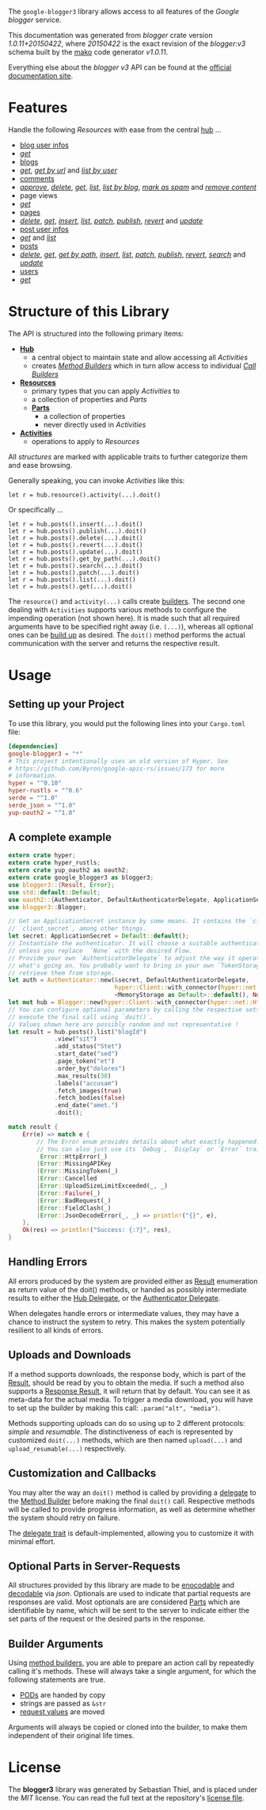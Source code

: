 <!---
DO NOT EDIT !
This file was generated automatically from 'src/mako/api/README.md.mako'
DO NOT EDIT !
-->
The `google-blogger3` library allows access to all features of the *Google blogger* service.

This documentation was generated from *blogger* crate version *1.0.11+20150422*, where *20150422* is the exact revision of the *blogger:v3* schema built by the [mako](http://www.makotemplates.org/) code generator *v1.0.11*.

Everything else about the *blogger* *v3* API can be found at the
[official documentation site](https://developers.google.com/blogger/docs/3.0/getting_started).
# Features

Handle the following *Resources* with ease from the central [hub](https://docs.rs/google-blogger3/1.0.11+20150422/google_blogger3/struct.Blogger.html) ... 

* [blog user infos](https://docs.rs/google-blogger3/1.0.11+20150422/google_blogger3/struct.BlogUserInfo.html)
 * [*get*](https://docs.rs/google-blogger3/1.0.11+20150422/google_blogger3/struct.BlogUserInfoGetCall.html)
* [blogs](https://docs.rs/google-blogger3/1.0.11+20150422/google_blogger3/struct.Blog.html)
 * [*get*](https://docs.rs/google-blogger3/1.0.11+20150422/google_blogger3/struct.BlogGetCall.html), [*get by url*](https://docs.rs/google-blogger3/1.0.11+20150422/google_blogger3/struct.BlogGetByUrlCall.html) and [*list by user*](https://docs.rs/google-blogger3/1.0.11+20150422/google_blogger3/struct.BlogListByUserCall.html)
* [comments](https://docs.rs/google-blogger3/1.0.11+20150422/google_blogger3/struct.Comment.html)
 * [*approve*](https://docs.rs/google-blogger3/1.0.11+20150422/google_blogger3/struct.CommentApproveCall.html), [*delete*](https://docs.rs/google-blogger3/1.0.11+20150422/google_blogger3/struct.CommentDeleteCall.html), [*get*](https://docs.rs/google-blogger3/1.0.11+20150422/google_blogger3/struct.CommentGetCall.html), [*list*](https://docs.rs/google-blogger3/1.0.11+20150422/google_blogger3/struct.CommentListCall.html), [*list by blog*](https://docs.rs/google-blogger3/1.0.11+20150422/google_blogger3/struct.CommentListByBlogCall.html), [*mark as spam*](https://docs.rs/google-blogger3/1.0.11+20150422/google_blogger3/struct.CommentMarkAsSpamCall.html) and [*remove content*](https://docs.rs/google-blogger3/1.0.11+20150422/google_blogger3/struct.CommentRemoveContentCall.html)
* page views
 * [*get*](https://docs.rs/google-blogger3/1.0.11+20150422/google_blogger3/struct.PageViewGetCall.html)
* [pages](https://docs.rs/google-blogger3/1.0.11+20150422/google_blogger3/struct.Page.html)
 * [*delete*](https://docs.rs/google-blogger3/1.0.11+20150422/google_blogger3/struct.PageDeleteCall.html), [*get*](https://docs.rs/google-blogger3/1.0.11+20150422/google_blogger3/struct.PageGetCall.html), [*insert*](https://docs.rs/google-blogger3/1.0.11+20150422/google_blogger3/struct.PageInsertCall.html), [*list*](https://docs.rs/google-blogger3/1.0.11+20150422/google_blogger3/struct.PageListCall.html), [*patch*](https://docs.rs/google-blogger3/1.0.11+20150422/google_blogger3/struct.PagePatchCall.html), [*publish*](https://docs.rs/google-blogger3/1.0.11+20150422/google_blogger3/struct.PagePublishCall.html), [*revert*](https://docs.rs/google-blogger3/1.0.11+20150422/google_blogger3/struct.PageRevertCall.html) and [*update*](https://docs.rs/google-blogger3/1.0.11+20150422/google_blogger3/struct.PageUpdateCall.html)
* [post user infos](https://docs.rs/google-blogger3/1.0.11+20150422/google_blogger3/struct.PostUserInfo.html)
 * [*get*](https://docs.rs/google-blogger3/1.0.11+20150422/google_blogger3/struct.PostUserInfoGetCall.html) and [*list*](https://docs.rs/google-blogger3/1.0.11+20150422/google_blogger3/struct.PostUserInfoListCall.html)
* [posts](https://docs.rs/google-blogger3/1.0.11+20150422/google_blogger3/struct.Post.html)
 * [*delete*](https://docs.rs/google-blogger3/1.0.11+20150422/google_blogger3/struct.PostDeleteCall.html), [*get*](https://docs.rs/google-blogger3/1.0.11+20150422/google_blogger3/struct.PostGetCall.html), [*get by path*](https://docs.rs/google-blogger3/1.0.11+20150422/google_blogger3/struct.PostGetByPathCall.html), [*insert*](https://docs.rs/google-blogger3/1.0.11+20150422/google_blogger3/struct.PostInsertCall.html), [*list*](https://docs.rs/google-blogger3/1.0.11+20150422/google_blogger3/struct.PostListCall.html), [*patch*](https://docs.rs/google-blogger3/1.0.11+20150422/google_blogger3/struct.PostPatchCall.html), [*publish*](https://docs.rs/google-blogger3/1.0.11+20150422/google_blogger3/struct.PostPublishCall.html), [*revert*](https://docs.rs/google-blogger3/1.0.11+20150422/google_blogger3/struct.PostRevertCall.html), [*search*](https://docs.rs/google-blogger3/1.0.11+20150422/google_blogger3/struct.PostSearchCall.html) and [*update*](https://docs.rs/google-blogger3/1.0.11+20150422/google_blogger3/struct.PostUpdateCall.html)
* [users](https://docs.rs/google-blogger3/1.0.11+20150422/google_blogger3/struct.User.html)
 * [*get*](https://docs.rs/google-blogger3/1.0.11+20150422/google_blogger3/struct.UserGetCall.html)




# Structure of this Library

The API is structured into the following primary items:

* **[Hub](https://docs.rs/google-blogger3/1.0.11+20150422/google_blogger3/struct.Blogger.html)**
    * a central object to maintain state and allow accessing all *Activities*
    * creates [*Method Builders*](https://docs.rs/google-blogger3/1.0.11+20150422/google_blogger3/trait.MethodsBuilder.html) which in turn
      allow access to individual [*Call Builders*](https://docs.rs/google-blogger3/1.0.11+20150422/google_blogger3/trait.CallBuilder.html)
* **[Resources](https://docs.rs/google-blogger3/1.0.11+20150422/google_blogger3/trait.Resource.html)**
    * primary types that you can apply *Activities* to
    * a collection of properties and *Parts*
    * **[Parts](https://docs.rs/google-blogger3/1.0.11+20150422/google_blogger3/trait.Part.html)**
        * a collection of properties
        * never directly used in *Activities*
* **[Activities](https://docs.rs/google-blogger3/1.0.11+20150422/google_blogger3/trait.CallBuilder.html)**
    * operations to apply to *Resources*

All *structures* are marked with applicable traits to further categorize them and ease browsing.

Generally speaking, you can invoke *Activities* like this:

```Rust,ignore
let r = hub.resource().activity(...).doit()
```

Or specifically ...

```ignore
let r = hub.posts().insert(...).doit()
let r = hub.posts().publish(...).doit()
let r = hub.posts().delete(...).doit()
let r = hub.posts().revert(...).doit()
let r = hub.posts().update(...).doit()
let r = hub.posts().get_by_path(...).doit()
let r = hub.posts().search(...).doit()
let r = hub.posts().patch(...).doit()
let r = hub.posts().list(...).doit()
let r = hub.posts().get(...).doit()
```

The `resource()` and `activity(...)` calls create [builders][builder-pattern]. The second one dealing with `Activities` 
supports various methods to configure the impending operation (not shown here). It is made such that all required arguments have to be 
specified right away (i.e. `(...)`), whereas all optional ones can be [build up][builder-pattern] as desired.
The `doit()` method performs the actual communication with the server and returns the respective result.

# Usage

## Setting up your Project

To use this library, you would put the following lines into your `Cargo.toml` file:

```toml
[dependencies]
google-blogger3 = "*"
# This project intentionally uses an old version of Hyper. See
# https://github.com/Byron/google-apis-rs/issues/173 for more
# information.
hyper = "^0.10"
hyper-rustls = "^0.6"
serde = "^1.0"
serde_json = "^1.0"
yup-oauth2 = "^1.0"
```

## A complete example

```Rust
extern crate hyper;
extern crate hyper_rustls;
extern crate yup_oauth2 as oauth2;
extern crate google_blogger3 as blogger3;
use blogger3::{Result, Error};
use std::default::Default;
use oauth2::{Authenticator, DefaultAuthenticatorDelegate, ApplicationSecret, MemoryStorage};
use blogger3::Blogger;

// Get an ApplicationSecret instance by some means. It contains the `client_id` and 
// `client_secret`, among other things.
let secret: ApplicationSecret = Default::default();
// Instantiate the authenticator. It will choose a suitable authentication flow for you, 
// unless you replace  `None` with the desired Flow.
// Provide your own `AuthenticatorDelegate` to adjust the way it operates and get feedback about 
// what's going on. You probably want to bring in your own `TokenStorage` to persist tokens and
// retrieve them from storage.
let auth = Authenticator::new(&secret, DefaultAuthenticatorDelegate,
                              hyper::Client::with_connector(hyper::net::HttpsConnector::new(hyper_rustls::TlsClient::new())),
                              <MemoryStorage as Default>::default(), None);
let mut hub = Blogger::new(hyper::Client::with_connector(hyper::net::HttpsConnector::new(hyper_rustls::TlsClient::new())), auth);
// You can configure optional parameters by calling the respective setters at will, and
// execute the final call using `doit()`.
// Values shown here are possibly random and not representative !
let result = hub.posts().list("blogId")
             .view("sit")
             .add_status("Stet")
             .start_date("sed")
             .page_token("et")
             .order_by("dolores")
             .max_results(38)
             .labels("accusam")
             .fetch_images(true)
             .fetch_bodies(false)
             .end_date("amet.")
             .doit();

match result {
    Err(e) => match e {
        // The Error enum provides details about what exactly happened.
        // You can also just use its `Debug`, `Display` or `Error` traits
         Error::HttpError(_)
        |Error::MissingAPIKey
        |Error::MissingToken(_)
        |Error::Cancelled
        |Error::UploadSizeLimitExceeded(_, _)
        |Error::Failure(_)
        |Error::BadRequest(_)
        |Error::FieldClash(_)
        |Error::JsonDecodeError(_, _) => println!("{}", e),
    },
    Ok(res) => println!("Success: {:?}", res),
}

```
## Handling Errors

All errors produced by the system are provided either as [Result](https://docs.rs/google-blogger3/1.0.11+20150422/google_blogger3/enum.Result.html) enumeration as return value of 
the doit() methods, or handed as possibly intermediate results to either the 
[Hub Delegate](https://docs.rs/google-blogger3/1.0.11+20150422/google_blogger3/trait.Delegate.html), or the [Authenticator Delegate](https://docs.rs/yup-oauth2/*/yup_oauth2/trait.AuthenticatorDelegate.html).

When delegates handle errors or intermediate values, they may have a chance to instruct the system to retry. This 
makes the system potentially resilient to all kinds of errors.

## Uploads and Downloads
If a method supports downloads, the response body, which is part of the [Result](https://docs.rs/google-blogger3/1.0.11+20150422/google_blogger3/enum.Result.html), should be
read by you to obtain the media.
If such a method also supports a [Response Result](https://docs.rs/google-blogger3/1.0.11+20150422/google_blogger3/trait.ResponseResult.html), it will return that by default.
You can see it as meta-data for the actual media. To trigger a media download, you will have to set up the builder by making
this call: `.param("alt", "media")`.

Methods supporting uploads can do so using up to 2 different protocols: 
*simple* and *resumable*. The distinctiveness of each is represented by customized 
`doit(...)` methods, which are then named `upload(...)` and `upload_resumable(...)` respectively.

## Customization and Callbacks

You may alter the way an `doit()` method is called by providing a [delegate](https://docs.rs/google-blogger3/1.0.11+20150422/google_blogger3/trait.Delegate.html) to the 
[Method Builder](https://docs.rs/google-blogger3/1.0.11+20150422/google_blogger3/trait.CallBuilder.html) before making the final `doit()` call. 
Respective methods will be called to provide progress information, as well as determine whether the system should 
retry on failure.

The [delegate trait](https://docs.rs/google-blogger3/1.0.11+20150422/google_blogger3/trait.Delegate.html) is default-implemented, allowing you to customize it with minimal effort.

## Optional Parts in Server-Requests

All structures provided by this library are made to be [enocodable](https://docs.rs/google-blogger3/1.0.11+20150422/google_blogger3/trait.RequestValue.html) and 
[decodable](https://docs.rs/google-blogger3/1.0.11+20150422/google_blogger3/trait.ResponseResult.html) via *json*. Optionals are used to indicate that partial requests are responses 
are valid.
Most optionals are are considered [Parts](https://docs.rs/google-blogger3/1.0.11+20150422/google_blogger3/trait.Part.html) which are identifiable by name, which will be sent to 
the server to indicate either the set parts of the request or the desired parts in the response.

## Builder Arguments

Using [method builders](https://docs.rs/google-blogger3/1.0.11+20150422/google_blogger3/trait.CallBuilder.html), you are able to prepare an action call by repeatedly calling it's methods.
These will always take a single argument, for which the following statements are true.

* [PODs][wiki-pod] are handed by copy
* strings are passed as `&str`
* [request values](https://docs.rs/google-blogger3/1.0.11+20150422/google_blogger3/trait.RequestValue.html) are moved

Arguments will always be copied or cloned into the builder, to make them independent of their original life times.

[wiki-pod]: http://en.wikipedia.org/wiki/Plain_old_data_structure
[builder-pattern]: http://en.wikipedia.org/wiki/Builder_pattern
[google-go-api]: https://github.com/google/google-api-go-client

# License
The **blogger3** library was generated by Sebastian Thiel, and is placed 
under the *MIT* license.
You can read the full text at the repository's [license file][repo-license].

[repo-license]: https://github.com/Byron/google-apis-rsblob/master/LICENSE.md
